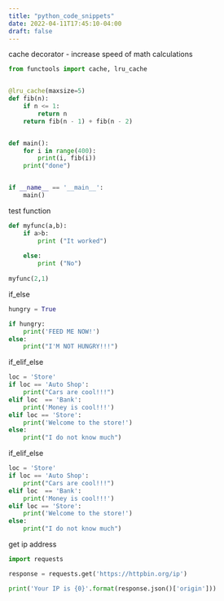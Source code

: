 ```yaml
---
title: "python_code_snippets"
date: 2022-04-11T17:45:10-04:00
draft: false
---
```


cache decorator - increase speed of math calculations
```python
from functools import cache, lru_cache


@lru_cache(maxsize=5)
def fib(n):
    if n <= 1:
        return n
    return fib(n - 1) + fib(n - 2)


def main():
    for i in range(400):
        print(i, fib(i))
    print("done")


if __name__ == '__main__':
    main()
```

test function
```python
def myfunc(a,b):
    if a>b:
        print ("It worked")
    
    else:
        print ("No")
        
myfunc(2,1)
```

if_else
```python
hungry = True

if hungry:
    print('FEED ME NOW!')
else:
    print("I'M NOT HUNGRY!!!")
```

if_elif_else
```python
loc = 'Store'
if loc == 'Auto Shop':
    print("Cars are cool!!!")
elif loc  == 'Bank':
    print('Money is cool!!!')
elif loc == 'Store':
    print('Welcome to the store!')
else:
    print("I do not know much")
```

if_elif_else
```python
loc = 'Store'
if loc == 'Auto Shop':
    print("Cars are cool!!!")
elif loc  == 'Bank':
    print('Money is cool!!!')
elif loc == 'Store':
    print('Welcome to the store!')
else:
    print("I do not know much")
```

get ip address
```python
import requests

response = requests.get('https://httpbin.org/ip')

print('Your IP is {0}'.format(response.json()['origin']))
```
